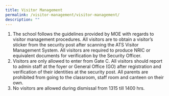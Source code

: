 ```yaml
---
title: Visitor Management
permalink: /visitor-management/visitor-management/
description: ""
---
```

1. The school follows the guidelines provided by MOE with regards to visitor management procedures. All visitors are to obtain a visitor’s sticker from the security post after scanning the ATS Visitor Management System. All visitors are required to produce NRIC or equivalent documents for verification by the Security Officer.    
2. Visitors are only allowed to enter from Gate C. All visitors should report to admin staff at the foyer or General Office (GO) after registration and verification of their identities at the security post. All parents are prohibited from going to the classroom, staff room and canteen on their own.
3. No visitors are allowed during dismissal from 1315 till 1400 hrs.